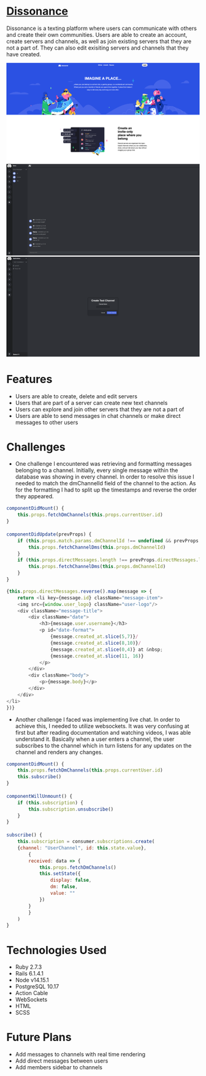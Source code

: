 # [Dissonance](https://dissonance-fs.herokuapp.com)

Dissonance is a texting platform where users can communicate with others and create their own communities. Users are able to create an account, create servers and channels, as well as join existing servers that they are not a part of. They can also edit exisiting servers and channels that they have created.

![alt text](app/assets/images/landingss.png)
![alt text](app/assets/images/chat.png)
![alt text](app/assets/images/create.png)


# Features
* Users are able to create, delete and edit servers
* Users that are part of a server can create new text channels 
* Users can explore and join other servers that they are not a part of 
* Users are able to send messages in chat channels or make direct messages to other users

# Challenges
* One challenge I encountered was retrieving and formatting messages belonging to a channel. Initially, every single message within the database was showing in every channel. In order to resolve this issue I needed to match the dmChannelId field of the channel to the action. As for the formatting I had to split up the timestamps and reverse the order they appeared.

```js 
componentDidMount() {
    this.props.fetchDmChannels(this.props.currentUser.id)
}
    
componentDidUpdate(prevProps) {
    if (this.props.match.params.dmChannelId !== undefined && prevProps.match.params.dmChannelId !== this.props.match.params.dmChannelId) {
        this.props.fetchChannelDms(this.props.dmChannelId)
    }
    if (this.props.directMessages.length !== prevProps.directMessages.length) {
        this.props.fetchChannelDms(this.props.dmChannelId)
    }
}
```

```js
{this.props.directMessages.reverse().map(message => {
    return <li key={message.id} className="message-item">
    <img src={window.user_logo} className="user-logo"/>
    <div className="message-title">
        <div className="date">
            <h3>{message.user.username}</h3>
            <p id="date-format">
                {message.created_at.slice(5,7)}/
                {message.created_at.slice(8,10)}/
                {message.created_at.slice(0,4)} at &nbsp;
                {message.created_at.slice(11, 16)}
            </p>
        </div>
        <div className="body">
            <p>{message.body}</p>
        </div>
    </div>
</li>
})}
```


* Another challenge I faced was implementing live chat. In order to achieve this, I needed to utilize websockets. It was very confusing at first but after reading documentation and watching videos, I was able understand it. Basically when a user enters a channel, the user subscribes to the channel which in turn listens for any updates on the channel and renders any changes. 

```js
componentDidMount() {
    this.props.fetchDmChannels(this.props.currentUser.id)
    this.subscribe()
}

componentWillUnmount() {
    if (this.subscription) {
        this.subscription.unsubscribe()
    }
}

subscribe() {
    this.subscription = consumer.subscriptions.create(
    {channel: "UserChannel", id: this.state.value},
        {
        received: data => {
            this.props.fetchDmChannels()
            this.setState({
                display: false, 
                dm: false,
                value: ""
            })
        }
        }
    )
}
```

# Technologies Used
* Ruby 2.7.3
* Rails 6.1.4.1
* Node v14.15.1
* PostgreSQL 10.17 
* Action Cable
* WebSockets
* HTML
* SCSS

# Future Plans
* Add messages to channels with real time rendering 
* Add direct messages between users
* Add members sidebar to channels



